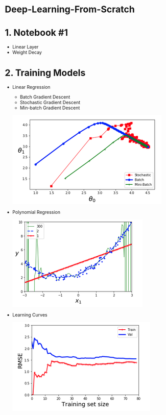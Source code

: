 # Deep-Learning-From-Scratch

# 1. Notebook #1

- Linear Layer 
- Weight Decay

# 2. Training Models

- Linear Regression 

  - Batch Gradient Descent 
  - Stochastic Gradient Descent 
  - Min-batch Gradient Descent 

  ![image-20200214211719397](imgs/linear_regression_comparison.png)

- Polynomial Regression

  ![image-20200214212533117](imgs/poly_degrees.png)

- Learning Curves 

  ![image-20200214212033243](imgs/learning_curves.png)